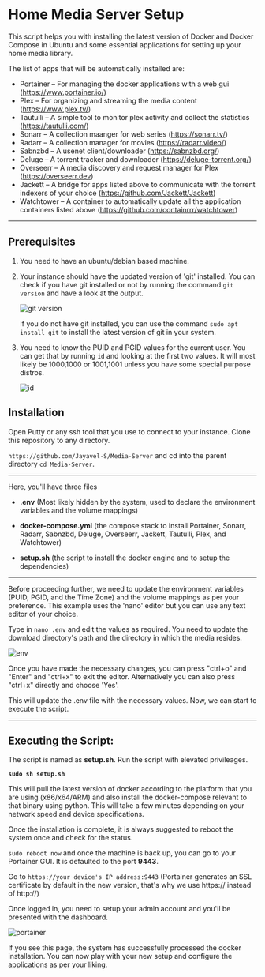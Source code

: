 # Home Media Server Setup
This script helps you with installing the latest version of Docker and Docker Compose in Ubuntu and some essential applications for setting up your home media library.

The list of apps that will be automatically installed are:

- Portainer – For managing the docker applications with a web gui (https://www.portainer.io/)
- Plex – For organizing and streaming the media content (https://www.plex.tv/)
- Tautulli – A simple tool to monitor plex activity and collect the statistics (https://tautulli.com/)
- Sonarr – A collection maanger for web series (https://sonarr.tv/)
- Radarr – A collection manager for movies (https://radarr.video/)
- Sabnzbd – A usenet client/downloader (https://sabnzbd.org/)
- Deluge – A torrent tracker and downloader (https://deluge-torrent.org/)
- Overseerr – A media discovery and request manager for Plex (https://overseerr.dev)
- Jackett – A bridge for apps listed above to communicate with the torrent indexers of your choice (https://github.com/Jackett/Jackett)
- Watchtower – A container to automatically update all the application containers listed above (https://github.com/containrrr/watchtower)

---
## Prerequisites
 1. You need to have an ubuntu/debian based machine.
 
 2. Your instance should have the updated version of 'git' installed. You can check if you have git installed or not by running the command `git version` and have a look at the output.
 
       ![git version](https://user-images.githubusercontent.com/101336634/158008355-768918e3-7ced-462f-9a9f-e52e539c875b.png)
    
    If you do not have git installed, you can use the command `sudo apt install git` to install the latest version of git in your system.
    
 3. You need to know the PUID and PGID values for the current user. You can get that by running `id` and looking at the first two values. It will most likely be 1000,1000 or 1001,1001 unless you have some special purpose distros.
 
       ![id](https://user-images.githubusercontent.com/101336634/158009775-76741587-43c9-4180-88fb-8484224045cb.png)


## Installation

Open Putty or any ssh tool that you use to connect to your instance. Clone this repository to any directory.

`https://github.com/Jayavel-S/Media-Server` and cd into the parent directory `cd Media-Server`.

---

Here, you'll have three files
- **.env** (Most likely hidden by the system, used to declare the environment variables and the volume mappings)

- **docker-compose.yml** (the compose stack to install Portainer, Sonarr, Radarr, Sabnzbd, Deluge, Overseerr, Jackett, Tautulli, Plex, and Watchtower)

- **setup.sh** (the script to install the docker engine and to setup the dependencies)

---

Before proceeding further, we need to update the environment variables (PUID, PGID, and the Time Zone) and the volume mappings as per your preference. This example uses the 'nano' editor but you can use any text editor of your choice.

Type in `nano .env` and edit the values as required. You need to update the download directory's path and the directory in which the media resides.

![env](https://user-images.githubusercontent.com/101336634/158014795-95b46d1c-85af-45f7-80ac-85711ab8b2b7.png)

Once you have made the necessary changes, you can press "ctrl+o" and "Enter" and "ctrl+x" to exit the editor. Alternatively you can also press "ctrl+x" directly and choose 'Yes'.

This will update the .env file with the necessary values. Now, we can start to execute the script.

---

## Executing the Script:

The script is named as **setup.sh**. Run the script with elevated privileages.

**`sudo sh setup.sh`**

This will pull the latest version of docker according to the platform that you are using (x86/x64/ARM) and also install the docker-compose relevant to that binary using python. This will take a few minutes depending on your network speed and device specifications.

Once the installation is complete, it is always suggested to reboot the system once and check for the status.

`sudo reboot now` and once the machine is back up, you can go to your Portainer GUI. It is defaulted to the port **9443**.

Go to `https://your device's IP address:9443` (Portainer generates an SSL certificate by default in the new version, that's why we use https:// instead of http://)

Once logged in, you need to setup your admin account and you'll be presented with the dashboard.

![portainer](https://user-images.githubusercontent.com/101336634/158015527-e7d01b42-03b8-4f4f-b0a3-0d343b685a37.png)

If you see this page, the system has successfully processed the docker installation. You can now play with your new setup and configure the applications as per your liking.
